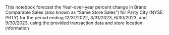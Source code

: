 This notebook forecast the Year-over-year percent change in Brand Comparable Sales (also known as “Same Store Sales”) for Party City (NYSE: PRTY) for the period ending 12/31/2022, 3/31/2023, 6/30/2023, and 9/30/2023, using the provided transaction data and store location information
